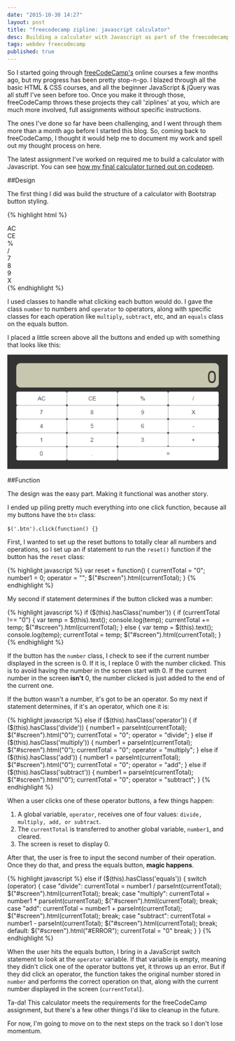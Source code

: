 ```yaml
---
date: "2015-10-30 14:27"
layout: post
title: "freecodecamp zipline: javascript calculator"
desc: Building a calculator with Javascript as part of the freecodecamp instructional course.
tags: webdev freecodecamp
published: true
---
```



So I started going through [freeCodeCamp's](www.freecodecamp.com) online courses a few months ago, but my progress has been pretty stop-n-go. I blazed through all the basic HTML & CSS courses, and all the beginner JavaScript & jQuery was all stuff I've seen before too. Once you make it through those, freeCodeCamp throws these projects they call 'ziplines' at you, which are much more involved, full assignments without specific instructions.

The ones I've done so far have been challenging, and I went through them more than a month ago before I started this blog. So, coming back to freeCodeCamp, I thought it would help me to document my work and spell out my thought process on here.

The latest assignment I've worked on required me to build a calculator with Javascript. You can see [how my final calculator turned out on codepen](http://codepen.io/sethxd/pen/YyLWdN).

##Design

The first thing I did was build the structure of a calculator with Bootstrap button styling.

{% highlight html %}
<div class="row">
    <div class="col-xs-3 btn btn-default reset">AC</div>
    <div class="col-xs-3 btn btn-default reset">CE</div>
    <div class="col-xs-3 btn btn-default">%</div>
    <div class="col-xs-3 btn btn-default operator divide">/</div>
  </div>
  <div class="row">
    <div class="col-xs-3 btn btn-default number">7</div>
    <div class="col-xs-3 btn btn-default number">8</div>
    <div class="col-xs-3 btn btn-default number">9</div>
    <div class="col-xs-3 btn btn-default operator multiply">X</div>
  </div>
{% endhighlight %}

I used classes to handle what clicking each button would do. I gave the class `number` to numbers and `operator` to operators, along with specific classes for each operation like `multiply`, `subtract`, etc, and an `equals` class on the equals button.

I placed a little screen above all the buttons and ended up with something that looks like this:

![javascript calculator](\assets\javascript_calc.png)

##Function

The design was the easy part. Making it functional was another story.

I ended up piling pretty much everything into one click function, because all my buttons have the `btn` class:

`$('.btn').click(function() {}`

First, I wanted to set up the reset buttons to totally clear all numbers and operations, so I set up an if statement to run the `reset()` function if the button has the `reset` class:

{% highlight javascript %}
var reset = function() {
  currentTotal = "0";
  number1 = 0;
  operator = "";
  $("#screen").html(currentTotal);
}
{% endhighlight %}

My second if statement determines if the button clicked was a number:

{% highlight javascript %}
if ($(this).hasClass('number')) {
    if (currentTotal !== "0") {
      var temp = $(this).text();
      console.log(temp);
      currentTotal += temp;
      $("#screen").html(currentTotal);
    } else {
      var temp = $(this).text();
      console.log(temp);
      currentTotal = temp;
      $("#screen").html(currentTotal);
    }
{% endhighlight %}

If the button has the `number` class, I check to see if the current number displayed in the screen is 0. If it is, I replace 0 with the number clicked. This is to avoid having the number in the screen start with 0. If the current number in the screen **isn't** 0, the number clicked is just added to the end of the current one.

If the button wasn't a number, it's got to be an operator. So my next if statement determines, if it's an operator, which one it is:

{% highlight javascript %}
else if ($(this).hasClass('operator')) {
    if ($(this).hasClass('divide')) {
      number1 = parseInt(currentTotal);
      $("#screen").html("0");
      currentTotal = "0";
      operator = "divide";
    }
    else if ($(this).hasClass('multiply')) {
      number1 = parseInt(currentTotal);
      $("#screen").html("0");
      currentTotal = "0";
      operator = "multiply";
    }
    else if ($(this).hasClass('add')) {
      number1 = parseInt(currentTotal);
      $("#screen").html("0");
      currentTotal = "0";
      operator = "add";
    }
    else if ($(this).hasClass('subtract')) {
      number1 = parseInt(currentTotal);
      $("#screen").html("0");
      currentTotal = "0";
      operator = "subtract";
    }
{% endhighlight %}

When a user clicks one of these operator buttons, a few things happen:

1. A global variable, `operator`, receives one of four values: `divide, multiply, add, or subtract`.
2. The `currentTotal` is transferred to another global variable, `number1`, and cleared.
3. The screen is reset to display 0.

After that, the user is free to input the second number of their operation. Once they do that, and press the equals button, **magic happens**.

{% highlight javascript %}
else if ($(this).hasClass('equals')) {
      switch (operator) {
        case "divide":
          currentTotal = number1 / parseInt(currentTotal);
          $("#screen").html(currentTotal);
          break;
        case "multiply":
          currentTotal = number1 * parseInt(currentTotal);
          $("#screen").html(currentTotal);
          break;
        case "add":
          currentTotal = number1 + parseInt(currentTotal);
          $("#screen").html(currentTotal);
          break;
        case "subtract":
          currentTotal = number1 - parseInt(currentTotal);
          $("#screen").html(currentTotal);
          break;
        default:
          $("#screen").html("#ERROR");
          currentTotal = "0"
          break;
      }
    }
{% endhighlight %}

When the user hits the equals button, I bring in a JavaScript switch statement to look at the `operator` variable. If that variable is empty, meaning they didn't click one of the operator buttons yet, it throws up an error. But if they did click an operator, the function takes the original number stored in `number` and performs the correct operation on that, along with the current number displayed in the screen (`currentTotal`).

Ta-da! This calculator meets the requirements for the freeCodeCamp assignment, but there's a few other things I'd like to cleanup in the future.

For now, I'm going to move on to the next steps on the track so I don't lose momentum.
